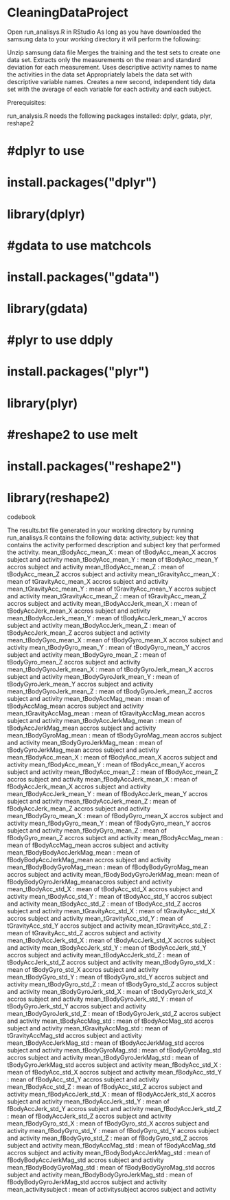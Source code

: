 # CleaningDataProject



Open run_analisys.R in RStudio
As long as you have downloaded the samsung data to your working directory it will perform the following:

Unzip samsung data file
Merges the training and the test sets to create one data set.
Extracts only the measurements on the mean and standard deviation for each measurement. 
Uses descriptive activity names to name the activities in the data set
Appropriately labels the data set with descriptive variable names. 
Creates a new second, independent tidy data set with the average of each variable for each activity and each subject.

Prerequisites:

run_analysis.R needs the following packages installed: dplyr, gdata, plyr, reshape2

# #dplyr to use
# install.packages("dplyr")
# library(dplyr)
# 
# #gdata to use matchcols
# install.packages("gdata")
# library(gdata)
# 
# #plyr to use ddply
# install.packages("plyr")
# library(plyr)
# 
# #reshape2 to use melt
# install.packages("reshape2")
# library(reshape2)



codebook

The results.txt file generated in your working directory by running run_analisys.R contains the following data:
activity_subject: key that contains the activity performed description and subject key that performed the activity.
mean_tBodyAcc_mean_X           : mean of tBodyAcc_mean_X           accros subject and activity
mean_tBodyAcc_mean_Y           : mean of tBodyAcc_mean_Y           accros subject and activity
mean_tBodyAcc_mean_Z          : mean of tBodyAcc_mean_Z          accros subject and activity
mean_tGravityAcc_mean_X        : mean of tGravityAcc_mean_X        accros subject and activity
mean_tGravityAcc_mean_Y        : mean of tGravityAcc_mean_Y        accros subject and activity
mean_tGravityAcc_mean_Z       : mean of tGravityAcc_mean_Z       accros subject and activity
mean_tBodyAccJerk_mean_X      : mean of tBodyAccJerk_mean_X      accros subject and activity
mean_tBodyAccJerk_mean_Y       : mean of tBodyAccJerk_mean_Y       accros subject and activity
mean_tBodyAccJerk_mean_Z      : mean of tBodyAccJerk_mean_Z      accros subject and activity
mean_tBodyGyro_mean_X          : mean of tBodyGyro_mean_X          accros subject and activity
mean_tBodyGyro_mean_Y          : mean of tBodyGyro_mean_Y          accros subject and activity
mean_tBodyGyro_mean_Z         : mean of tBodyGyro_mean_Z         accros subject and activity
mean_tBodyGyroJerk_mean_X      : mean of tBodyGyroJerk_mean_X      accros subject and activity
mean_tBodyGyroJerk_mean_Y      : mean of tBodyGyroJerk_mean_Y      accros subject and activity
mean_tBodyGyroJerk_mean_Z     : mean of tBodyGyroJerk_mean_Z     accros subject and activity
mean_tBodyAccMag_mean          : mean of tBodyAccMag_mean          accros subject and activity
mean_tGravityAccMag_mean       : mean of tGravityAccMag_mean       accros subject and activity
mean_tBodyAccJerkMag_mean     : mean of tBodyAccJerkMag_mean     accros subject and activity
mean_tBodyGyroMag_mean         : mean of tBodyGyroMag_mean         accros subject and activity
mean_tBodyGyroJerkMag_mean     : mean of tBodyGyroJerkMag_mean     accros subject and activity
mean_fBodyAcc_mean_X          : mean of fBodyAcc_mean_X          accros subject and activity
mean_fBodyAcc_mean_Y           : mean of fBodyAcc_mean_Y           accros subject and activity
mean_fBodyAcc_mean_Z           : mean of fBodyAcc_mean_Z           accros subject and activity
mean_fBodyAccJerk_mean_X      : mean of fBodyAccJerk_mean_X      accros subject and activity
mean_fBodyAccJerk_mean_Y       : mean of fBodyAccJerk_mean_Y       accros subject and activity
mean_fBodyAccJerk_mean_Z       : mean of fBodyAccJerk_mean_Z       accros subject and activity
mean_fBodyGyro_mean_X         : mean of fBodyGyro_mean_X         accros subject and activity
mean_fBodyGyro_mean_Y          : mean of fBodyGyro_mean_Y          accros subject and activity
mean_fBodyGyro_mean_Z          : mean of fBodyGyro_mean_Z          accros subject and activity
mean_fBodyAccMag_mean         : mean of fBodyAccMag_mean         accros subject and activity
mean_fBodyBodyAccJerkMag_mean  : mean of fBodyBodyAccJerkMag_mean  accros subject and activity
mean_fBodyBodyGyroMag_mean     : mean of fBodyBodyGyroMag_mean     accros subject and activity
mean_fBodyBodyGyroJerkMag_mean: mean of fBodyBodyGyroJerkMag_meanaccros subject and activity
mean_tBodyAcc_std_X            : mean of tBodyAcc_std_X            accros subject and activity
mean_tBodyAcc_std_Y            : mean of tBodyAcc_std_Y            accros subject and activity
mean_tBodyAcc_std_Z           : mean of tBodyAcc_std_Z           accros subject and activity
mean_tGravityAcc_std_X         : mean of tGravityAcc_std_X         accros subject and activity
mean_tGravityAcc_std_Y         : mean of tGravityAcc_std_Y         accros subject and activity
mean_tGravityAcc_std_Z        : mean of tGravityAcc_std_Z        accros subject and activity
mean_tBodyAccJerk_std_X        : mean of tBodyAccJerk_std_X        accros subject and activity
mean_tBodyAccJerk_std_Y        : mean of tBodyAccJerk_std_Y        accros subject and activity
mean_tBodyAccJerk_std_Z       : mean of tBodyAccJerk_std_Z       accros subject and activity
mean_tBodyGyro_std_X           : mean of tBodyGyro_std_X           accros subject and activity
mean_tBodyGyro_std_Y           : mean of tBodyGyro_std_Y           accros subject and activity
mean_tBodyGyro_std_Z          : mean of tBodyGyro_std_Z          accros subject and activity
mean_tBodyGyroJerk_std_X       : mean of tBodyGyroJerk_std_X       accros subject and activity
mean_tBodyGyroJerk_std_Y       : mean of tBodyGyroJerk_std_Y       accros subject and activity
mean_tBodyGyroJerk_std_Z      : mean of tBodyGyroJerk_std_Z      accros subject and activity
mean_tBodyAccMag_std           : mean of tBodyAccMag_std           accros subject and activity
mean_tGravityAccMag_std        : mean of tGravityAccMag_std        accros subject and activity
mean_tBodyAccJerkMag_std      : mean of tBodyAccJerkMag_std      accros subject and activity
mean_tBodyGyroMag_std          : mean of tBodyGyroMag_std          accros subject and activity
mean_tBodyGyroJerkMag_std      : mean of tBodyGyroJerkMag_std      accros subject and activity
mean_fBodyAcc_std_X           : mean of fBodyAcc_std_X           accros subject and activity
mean_fBodyAcc_std_Y            : mean of fBodyAcc_std_Y            accros subject and activity
mean_fBodyAcc_std_Z            : mean of fBodyAcc_std_Z            accros subject and activity
mean_fBodyAccJerk_std_X       : mean of fBodyAccJerk_std_X       accros subject and activity
mean_fBodyAccJerk_std_Y        : mean of fBodyAccJerk_std_Y        accros subject and activity
mean_fBodyAccJerk_std_Z        : mean of fBodyAccJerk_std_Z        accros subject and activity
mean_fBodyGyro_std_X          : mean of fBodyGyro_std_X          accros subject and activity
mean_fBodyGyro_std_Y           : mean of fBodyGyro_std_Y           accros subject and activity
mean_fBodyGyro_std_Z           : mean of fBodyGyro_std_Z           accros subject and activity
mean_fBodyAccMag_std          : mean of fBodyAccMag_std          accros subject and activity
mean_fBodyBodyAccJerkMag_std   : mean of fBodyBodyAccJerkMag_std   accros subject and activity
mean_fBodyBodyGyroMag_std      : mean of fBodyBodyGyroMag_std      accros subject and activity
mean_fBodyBodyGyroJerkMag_std : mean of fBodyBodyGyroJerkMag_std accros subject and activity
mean_activitysubject : mean of activitysubject accros subject and activity
